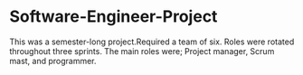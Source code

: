 # Software-Engineer-Project
This was a semester-long project.Required a team of six. Roles were rotated throughout three sprints. The main roles were; Project manager, Scrum mast, and programmer. 
